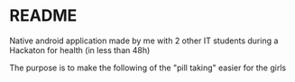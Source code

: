 # README #

Native android application made by me with 2 other IT students during a Hackaton for health (in less than 48h)

The purpose is to make the following of the "pill taking" easier for the girls